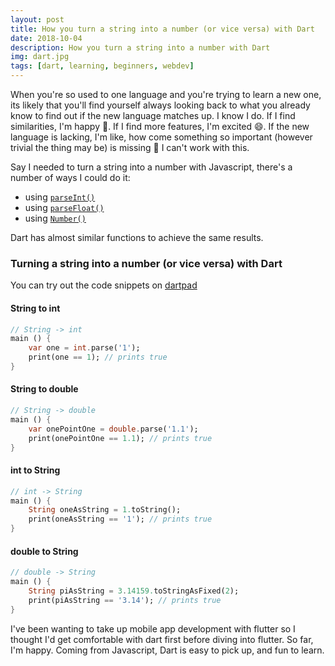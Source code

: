 ```yaml
---
layout: post
title: How you turn a string into a number (or vice versa) with Dart
date: 2018-10-04
description: How you turn a string into a number with Dart
img: dart.jpg
tags: [dart, learning, beginners, webdev]
---
```

When you're so used to one language and you're trying to learn a new one, its likely that you'll find yourself always looking back to what you already know to find out if the new language matches up. I know I do. If I find similarities, I'm happy 🙂. If I find more features, I'm excited 😄. If the new language is lacking, I'm like, how come something so important (however trivial the thing may be) is missing 🤨 I can't work with this.

Say I needed to turn a string into a number with Javascript, there's a number of ways I could do it:
* using [`parseInt()`](https://developer.mozilla.org/en-US/docs/Web/JavaScript/Reference/Global_Objects/parseInt)
* using [`parseFloat()`](https://developer.mozilla.org/en-US/docs/Web/JavaScript/Reference/Global_Objects/parseFloat)
* using [`Number()`](https://developer.mozilla.org/en-US/docs/Web/JavaScript/Reference/Global_Objects/Number)

Dart has almost similar functions to achieve the same results.

### Turning a string into a number (or vice versa) with Dart

You can try out the code snippets on [dartpad](https://dartpad.dartlang.org/)

#### String to int
```dart
// String -> int
main () {
    var one = int.parse('1');
    print(one == 1); // prints true
}
```

#### String to double
```dart
// String -> double
main () {
    var onePointOne = double.parse('1.1');
    print(onePointOne == 1.1); // prints true
}
```

#### int to String
```dart
// int -> String
main () {
    String oneAsString = 1.toString();
    print(oneAsString == '1'); // prints true
}
```

#### double to String
```dart
// double -> String
main () {
    String piAsString = 3.14159.toStringAsFixed(2);
    print(piAsString == '3.14'); // prints true
}
```

I've been wanting to take up mobile app development with flutter so I thought I'd get comfortable with dart first before diving into flutter. 
So far, I'm happy. Coming from Javascript, Dart is easy to pick up, and fun to learn.